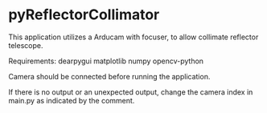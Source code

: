 
# pyReflectorCollimator

This application utilizes a Arducam with focuser, to allow collimate reflector telescope.

Requirements:
dearpygui
matplotlib
numpy
opencv-python

Camera should be connected before running the application. 

If there is no output or an unexpected output, change the camera index in main.py as indicated by the comment. 


